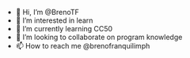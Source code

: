 - 👋 Hi, I’m @BrenoTF
- 👀 I’m interested in learn
- 🌱 I’m currently learning CC50
- 💞️ I’m looking to collaborate on program knowledge
- 📫 How to reach me @brenofranquilimph

<!---
BrenoTF/BrenoTF is a ✨ special ✨ repository because its `README.md` (this file) appears on your GitHub profile.
You can click the Preview link to take a look at your changes.
--->
